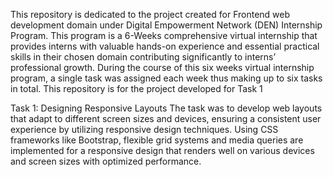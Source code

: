 This repository is dedicated to the project created for Frontend web development domain under Digital Empowerment Network (DEN) Internship Program.  This program is a 6-Weeks comprehensive virtual internship that provides interns with valuable hands-on experience and essential practical skills in their chosen domain contributing significantly to interns’ professional growth. 
During the course of this six weeks virtual internship program, a single task was assigned each week thus making up to six tasks in total. 
This repository is for the project developed for Task 1

Task 1: Designing Responsive Layouts
The task was to develop web layouts that adapt to different screen sizes and devices, ensuring a consistent user experience by utilizing responsive design techniques. Using CSS frameworks like Bootstrap, flexible grid systems and media queries are implemented for a responsive design that renders well on various devices and screen sizes with optimized performance.
